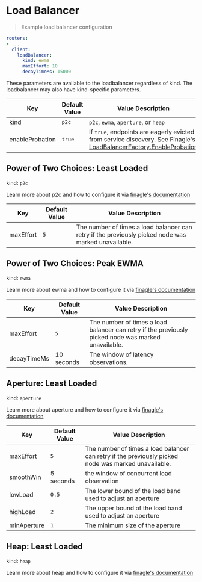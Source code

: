 # Load Balancer

> Example load balancer configuration

```yaml
routers:
- ...
  client:
    loadBalancer:
      kind: ewma
      maxEffort: 10
      decayTimeMs: 15000
```

<aside class="notice">
These parameters are available to the loadbalancer regardless of kind. The loadbalancer may also have kind-specific parameters.
</aside>

Key | Default Value | Value Description
--- | ------------- | -----------------
kind | `p2c` | `p2c`, `ewma`, `aperture`, or `heap`
enableProbation | `true` | If `true`, endpoints are eagerly evicted from service discovery. See Finagle's [LoadBalancerFactory.EnableProbation](https://github.com/twitter/finagle/blob/develop/finagle-core/src/main/scala/com/twitter/finagle/loadbalancer/LoadBalancerFactory.scala#L28)

[p2c]: https://twitter.github.io/finagle/guide/Clients.html#power-of-two-choices-p2c-least-loaded
[ewma]: https://twitter.github.io/finagle/guide/Clients.html#power-of-two-choices-p2c-peak-ewma
[aperture]: https://twitter.github.io/finagle/guide/Clients.html#aperture-least-loaded
[heap]: https://twitter.github.io/finagle/guide/Clients.html#heap-least-loaded

## Power of Two Choices: Least Loaded

kind: `p2c`

<aside class="success">
  Learn more about p2c and how to configure it via <a target="_blank" href="https://twitter.github.io/finagle/guide/Clients.html#power-of-two-choices-p2c-least-loaded">finagle's documentation</a>
</aside>

Key | Default Value | Value Description
--- | ------------- | -----------------
maxEffort | `5` | The number of times a load balancer can retry if the previously picked node was marked unavailable.

## Power of Two Choices: Peak EWMA

kind: `ewma`

<aside class="success">
  Learn more about ewma and how to configure it via <a target="_blank" href="https://twitter.github.io/finagle/guide/Clients.html#power-of-two-choices-p2c-peak-ewma">finagle's documentation</a>
</aside>

Key | Default Value | Value Description
--- | ------------- | -----------------
maxEffort | `5` | The number of times a load balancer can retry if the previously picked node was marked unavailable.
decayTimeMs | 10 seconds | The window of latency observations.

## Aperture: Least Loaded

kind: `aperture`

<aside class="success">
  Learn more about aperture and how to configure it via <a target="_blank" href="https://twitter.github.io/finagle/guide/Clients.html#aperture-least-loaded">finagle's documentation</a>
</aside>

Key | Default Value | Value Description
--- | ------------- | -----------------
maxEffort | `5` | The number of times a load balancer can retry if the previously picked node was marked unavailable.
smoothWin | 5 seconds |  the window of concurrent load observation
lowLoad | `0.5` | The lower bound of the load band used to adjust an aperture
highLoad | `2` | The upper bound of the load band used to adjust an aperture
minAperture | `1` | The minimum size of the aperture

## Heap: Least Loaded

kind: `heap`

<aside class="success">
  Learn more about heap and how to configure it via <a target="_blank" href="https://twitter.github.io/finagle/guide/Clients.html#heap-least-loaded">finagle's documentation</a>
</aside>
